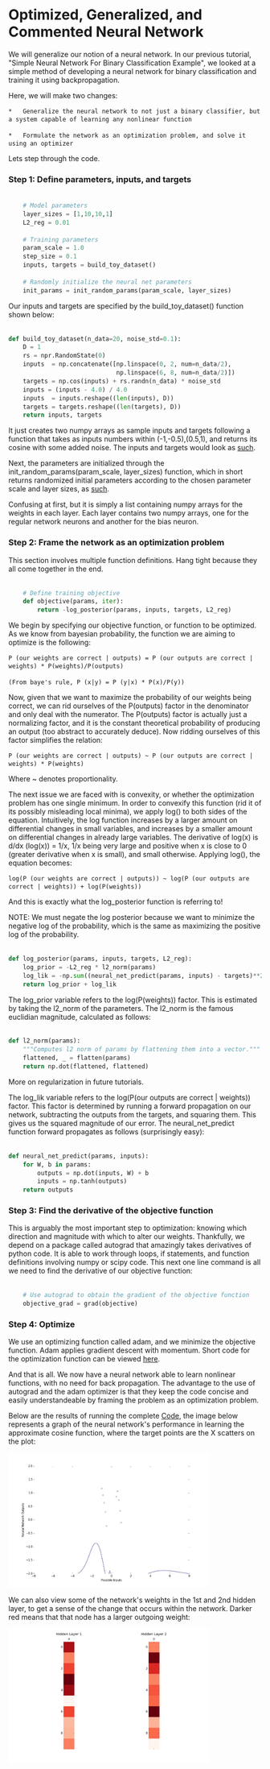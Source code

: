 # Optimized, Generalized, and Commented Neural Network

We will generalize our notion of a neural network. In our previous tutorial, "Simple Neural Network For Binary Classification Example", we looked at a simple method of developing a neural network for binary classification and training it using backpropagation.

Here, we will make two changes:

	*	Generalize the neural network to not just a binary classifier, but a system capable of learning any nonlinear function
	
	*	Formulate the network as an optimization problem, and solve it using an optimizer

Lets step through the code.

### Step 1: Define parameters, inputs, and targets

```python

    # Model parameters
    layer_sizes = [1,10,10,1]
    L2_reg = 0.01

    # Training parameters
    param_scale = 1.0
    step_size = 0.1
    inputs, targets = build_toy_dataset()

    # Randomly initialize the neural net parameters
    init_params = init_random_params(param_scale, layer_sizes)
```

Our inputs and targets are specified by the build_toy_dataset() function shown below:

```python

def build_toy_dataset(n_data=20, noise_std=0.1):
    D = 1
    rs = npr.RandomState(0)
    inputs  = np.concatenate([np.linspace(0, 2, num=n_data/2),
                              np.linspace(6, 8, num=n_data/2)])
    targets = np.cos(inputs) + rs.randn(n_data) * noise_std
    inputs = (inputs - 4.0) / 4.0
    inputs  = inputs.reshape((len(inputs), D))
    targets = targets.reshape((len(targets), D))
    return inputs, targets
```

It just creates two numpy arrays as sample inputs and targets following a function that takes as inputs numbers within (-1,-0.5),(0.5,1), and returns its cosine with some added noise. The inputs and targets would look as [such](../tutorials/sample_inputs_and_targets.md).

Next, the parameters are initialized through the init_random_params(param_scale, layer_sizes) function, which in short returns randomized initial parameters according to the chosen parameter scale and layer sizes, as [such](../tutorials/sample_init_params.md).

Confusing at first, but it is simply a list containing numpy arrays for the weights in each layer. Each layer contains two numpy arrays, one for the regular network neurons and another for the bias neuron.

### Step 2: Frame the network as an optimization problem

This section involves multiple function definitions. Hang tight because they all come together in the end.

```python

    # Define training objective
    def objective(params, iter):
        return -log_posterior(params, inputs, targets, L2_reg)
```

We begin by specifying our objective function, or function to be optimized. As we know from bayesian probability, the function we are aiming to optimize is the following:

	P (our weights are correct | outputs) = P (our outputs are correct | weights) * P(weights)/P(outputs)

	(From baye's rule, P (x|y) = P (y|x) * P(x)/P(y)) 

Now, given that we want to maximize the probability of our weights being correct, we can rid ourselves of the P(outputs) factor in the denominator and only deal with the numerator. The P(outputs) factor is actually just a normalizing factor, and it is the constant theoretical probability of producing an output (too abstract to accurately deduce). Now ridding ourselves of this factor simplifies the relation:

	P (our weights are correct | outputs) ~ P (our outputs are correct | weights) * P(weights)

Where ~ denotes proportionality. 

The next issue we are faced with is convexity, or whether the optimization problem has one single minimum. In order to convexify this function (rid it of its possibly misleading local minima), we apply log() to both sides of the equation. Intuitively, the log function increases by a larger amount on differential changes in small variables, and increases by a smaller amount on differential changes in already large variables. The derivative of log(x) is d/dx (log(x)) = 1/x, 1/x being very large and positive when x is close to 0 (greater derivative when x is small), and small otherwise. Applying log(), the equation becomes:

	log(P (our weights are correct | outputs)) ~ log(P (our outputs are correct | weights)) + log(P(weights))

And this is exactly what the log_posterior function is referring to!

NOTE: We must negate the log posterior because we want to minimize the negative log of the probability, which is the same as maximizing the positive log of the probability. 

``` python

def log_posterior(params, inputs, targets, L2_reg):
    log_prior = -L2_reg * l2_norm(params)
    log_lik = -np.sum((neural_net_predict(params, inputs) - targets)**2)
    return log_prior + log_lik
```

The log_prior variable refers to the log(P(weights)) factor. This is estimated by taking the l2_norm of the parameters. The l2_norm is the famous euclidian magnitude, calculated as follows:

```python

def l2_norm(params):
    """Computes l2 norm of params by flattening them into a vector."""
    flattened, _ = flatten(params)
    return np.dot(flattened, flattened)
```

More on regularization in future tutorials.

The log_lik variable refers to the log(P(our outputs are correct | weights)) factor. This factor is determined by running a forward propagation on our network, subtracting the outputs from the targets, and squaring them. This gives us the squared magnitude of our error. The neural_net_predict function forward propagates as follows (surprisingly easy):

```python 

def neural_net_predict(params, inputs):
    for W, b in params:
        outputs = np.dot(inputs, W) + b
        inputs = np.tanh(outputs)
    return outputs
```

### Step 3: Find the derivative of the objective function

This is arguably the most important step to optimization: knowing which direction and magnitude with which to alter our weights. Thankfully, we depend on a package called autograd that amazingly takes derivatives of python code. It is able to work through loops, if statements, and function definitions involving numpy or scipy code. This next one line command is all we need to find the derivative of our objective function:

```python

    # Use autograd to obtain the gradient of the objective function
    objective_grad = grad(objective)
```

### Step 4: Optimize

We use an optimizing function called adam, and we minimize the objective function. Adam applies gradient descent with momentum. Short code for the optimization function can be viewed [here](../final_code/optimizers.py).

And that is all. We now have a neural network able to learn nonlinear functions, with no need for back propagation. The advantage to the use of autograd and the adam optimizer is that they keep the code concise and easily understandeable by framing the problem as an optimization problem.

Below are the results of running the complete [Code](../final_code/neural_net_optimized.py), the image below represents a graph of the neural network's performance in learning the approximate cosine function, where the target points are the X scatters on the plot:

<img src="neural_net_optimized.gif" width="400">

We can also view some of the network's weights in the 1st and 2nd hidden layer, to get a sense of the change that occurs within the network. Darker red means that that node has a larger outgoing weight:

<img src="network_weights.gif" width="400">